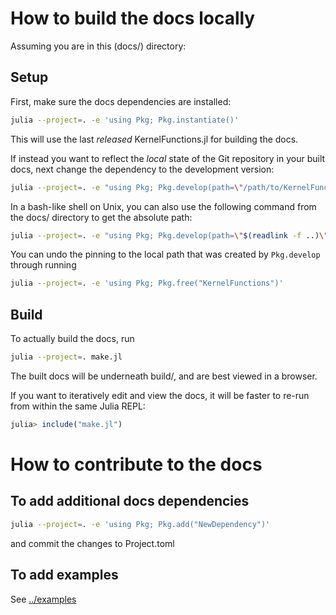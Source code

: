 # How to build the docs locally

Assuming you are in this (docs/) directory:

## Setup

First, make sure the docs dependencies are installed:
```bash
julia --project=. -e 'using Pkg; Pkg.instantiate()'
```
This will use the last *released* KernelFunctions.jl for building the docs. 

If instead you want to reflect the *local* state of the Git repository in your built docs, next change the dependency to the development version:
```bash
julia --project=. -e "using Pkg; Pkg.develop(path=\"/path/to/KernelFunctions.jl/\")"
```
In a bash-like shell on Unix, you can also use the following command from the docs/ directory to get the absolute path:
```bash
julia --project=. -e "using Pkg; Pkg.develop(path=\"$(readlink -f ..)\")"
```

You can undo the pinning to the local path that was created by `Pkg.develop` through running
```bash
julia --project=. -e 'using Pkg; Pkg.free("KernelFunctions")'
```

## Build

To actually build the docs, run
```bash
julia --project=. make.jl
```
The built docs will be underneath build/, and are best viewed in a browser.

If you want to iteratively edit and view the docs, it will be faster to re-run from within the same Julia REPL:
```julia
julia> include("make.jl")
```

# How to contribute to the docs

## To add additional docs dependencies

```bash
julia --project=. -e 'using Pkg; Pkg.add("NewDependency")'
```
and commit the changes to Project.toml


## To add examples

See [../examples](../examples/README.md)
